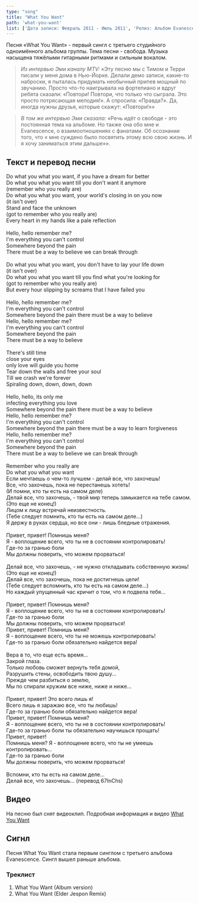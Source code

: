 ```yaml
---
type: "song"
title: "What You Want"
path: 'what-you-want'
list: ['Дата записи: Февраль 2011 - Июль 2011', 'Релиз: Альбом Evanescence, Сингл What You Want', 'Продолжительность: 3:40']
---
```


Песня «What You Want» - первый сингл с третьего студийного одноимённого альбома группы. Тема песни - свобода. Музыка насыщена тяжёлыми гитарными ритмами и сильным вокалом.

><cite>Из интервью Эми каналу MTV:</cite>
>«Эту песню мы с Тимом и Терри писали у меня дома в Нью-Йорке. Делали демо записи, какие-то наброски, я пыталась придумать необычный припев мощный по звучанию. Просто что-то наигрывала на фортепиано и вдруг ребята сказали: «Повтори! Повтори, что только что сыграла. Это просто потрясающая мелодия!». А спросила: «Правда?». Да, иногда нужны друзья, которые скажут: «Повтори!»»

><cite>В том же интервью Эми сказала:</cite> 
>«Речь идёт о свободе - это постоянная тема на альбоме. Но также она обо мне и Evanescence, о взаимоотношениях с фанатами. Об осознании того, что « мне суждено было посвятить этому всю свою жизнь. И я хочу заниматься этим дальше»».


## <i class="fas fa-dove"></i> Текст и перевод песни

<div class="song-wrap">

<div class="song-lyric">
				Do what you what you want, if you have a dream for better<br/>
				Do what you what you want till you don't want it anymore<br/>
				(remember who you really are)<br/>
				Do what you what you want, your world's closing in on you now<br/>
				(it isn't over)<br/>
				Stand and face the unknown<br/>
				(got to remember who you really are)<br/>
				Every heart in my hands like a pale reflection<br/>
<br/>
				Hello, hello remember me?<br/>
				I'm everything you can't control<br/>
				Somewhere beyond the pain<br/>
				There must be a way to believe we can break through<br/>
<br/>
				Do what you what you want, you don't have to lay your life down<br/>
				(it isn't over)<br/>
				Do what you what you want till you find what you're looking for<br/>
				(got to remember who you really are)<br/>
				But every hour slipping by screams that I have failed you<br/>
<br/>
				Hello, hello remember me?<br/>
				I'm everything you can't control<br/>
				Somewhere beyond the pain there must be a way to believe<br/>
				Hello, hello remember me?<br/>
				I'm everything you can't control<br/>
				Somewhere beyond the pain<br/>
				There must be a way to believe<br/>
<br/>
				There's still time<br/>
				close your eyes<br/>
				only love will guide you home<br/>
				Tear down the walls and free your soul<br/>
				Till we crash we're forever<br/>
				Spiraling down, down, down, down<br/>
<br/>
				Hello, hello, its only me<br/>
				infecting everything you love<br/>
				Somewhere beyond the pain there must be a way to believe<br/>
				Hello, hello remember me?<br/>
				I'm everything you can't control<br/>
				Somewhere beyond the pain there must be a way to learn forgiveness<br/>
				Hello, hello remember me?<br/>
				I'm everything you can't control<br/>
				Somewhere beyond the pain<br/>
				There must be a way to believe we can break through<br/>
<br/>
				Remember who you really are<br/>
				Do what you what you want</div>

<div class="song-lyric">
				Если мечтаешь о чем-то лучшем - делай все, что захочешь!<br/>
				Все, что захочешь, пока не перестанешь хотеть!<br/>
				(И помни, кто ты есть на самом деле)<br/>
				Делай все, что захочешь, - твой мир теперь замыкается на тебе самом.<br/>
				(Это еще не конец!)<br/>
				Лицом к лицу встречай неизвестность.<br/>
				(Тебе следует помнить, кто ты есть на самом деле...)<br/>
				Я держу в руках сердца, но все они - лишь бледные отражения.<br/>
<br/>
				Привет, привет! Помнишь меня?<br/>
				Я - воплощение всего, что ты не в состоянии контролировать!<br/>
				Где-то за гранью боли<br/>
				Мы должны поверить, что можем прорваться!<br/>
<br/>
				Делай все, что захочешь, - не нужно откладывать собственную жизнь!<br/>
				(Это еще не конец!)<br/>
				Делай все, что захочешь, пока не достигнешь цели!<br/>
				(Тебе следует вспомнить, кто ты есть на самом деле...)<br/>
				Но каждый упущенный час кричит о том, что я подвела тебя...<br/>
<br/>
				Привет, привет! Помнишь меня?<br/>
				Я - воплощение всего, что ты не в состоянии контролировать!<br/>
				Где-то за гранью боли<br/>
				Мы должны поверить, что можем прорваться!<br/>
				Привет, привет! Помнишь меня?<br/>
				Я - воплощение всего, что ты не можешь контролировать!<br/>
				Где-то за гранью боли обязательно найдется вера!<br/>
<br/>
				Вера в то, что еще есть время...<br/>
				Закрой глаза.<br/>
				Только любовь сможет вернуть тебя домой,<br/>
				Разрушить стены, освободить твою душу...<br/>
				Прежде чем разбиться о землю,<br/>
				Мы по спирали кружим все ниже, ниже и ниже...<br/>
<br/>
				Привет, привет! Это всего лишь я!<br/>
				Всего лишь я заражаю все, что ты любишь!<br/>
				Где-то за гранью боли обязательно найдется вера!<br/>
				Привет, привет! Помнишь меня?<br/>
				Я - воплощение всего, что ты не в состоянии контролировать!<br/>
				Где-то за гранью боли ты обязательно научишься прощать!<br/>
				Привет, привет!<br/>
				Помнишь меня? Я - воплощение всего, что ты не умеешь контролировать...<br/>
				Где-то за гранью боли<br/>
				Мы должны поверить, что можем прорваться!<br/>
<br/>
				Вспомни, кто ты есть на самом деле...<br/>
				Делай все, что захочешь... (перевод 67InChs)</div>

</div>
    


## <i class="fas fa-film"></i> Видео

На песню был снят видеоклип. Подробная информация и видео [What You Want](/clips/index)

## <i class="fas fa-compact-disc"></i> Сигнл

Песня What You Want стала первым синглом с третьего альбома Evanescence. Сингл вышел раньше альбома.

### Треклист

1. What You Want (Album version)
2. What You Want (Elder Jespon Remix)

	